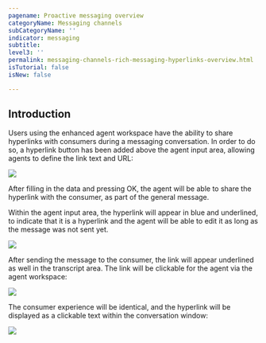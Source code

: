 ```yaml
---
pagename: Proactive messaging overview
categoryName: Messaging channels
subCategoryName: ''
indicator: messaging
subtitle: 
level3: ''
permalink: messaging-channels-rich-messaging-hyperlinks-overview.html
isTutorial: false
isNew: false

---
```


## Introduction

Users using the enhanced agent workspace have the ability to share hyperlinks with consumers during a messaging conversation. In order to do so, a hyperlink button has been added above the agent input area, allowing agents to define the link text and URL:

![](hyperlinks-overview-1.png)

After filling in the data and pressing OK, the agent will be able to share the hyperlink with the consumer, as part of the general message.

Within the agent input area, the hyperlink will appear in blue and underlined, to indicate that it is a hyperlink and the agent will be able to edit it as long as the message was not sent yet. 

![](hyperlinks-overview-2.png)

After sending the message to the consumer, the link will appear underlined as well in the transcript area. The link will be clickable for the agent via the agent workspace:

![](hyperlinks-overview-3.png)

The consumer experience will be identical, and the hyperlink will be displayed as a clickable text within the conversation window:

![](hyperlinks-overview-4.png)

